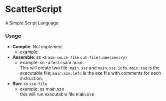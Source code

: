 ScatterScript
=============

A Simple Script Language

### Usage

- **Compile**: Not implement
  + example: 
- **Assemble**: ss -a `asm-souce-file` `out-file(unnessesary)`
  + example: ss -a test.ssam main  
This will create two file: `main.sse` and `main.sse.info`. `main.sse` is the executable file; `main.sse.info` is the exe file with comments for each instruction. 
- **Run**: ss `sse-file`
  + example: ss main.sse  
this will run executable file main.sse
